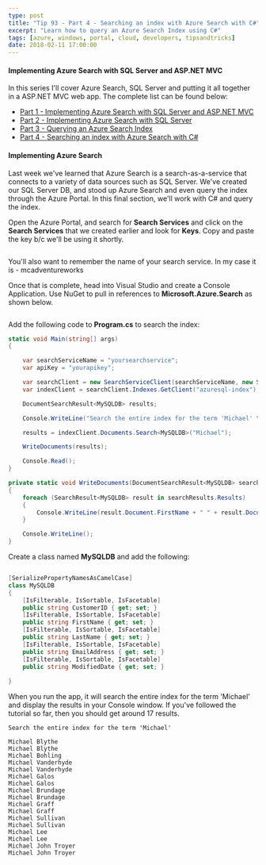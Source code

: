 ```yaml
---
type: post
title: "Tip 93 - Part 4 - Searching an index with Azure Search with C#"
excerpt: "Learn how to query an Azure Search Index using C#"
tags: [azure, windows, portal, cloud, developers, tipsandtricks]
date: 2018-02-11 17:00:00
---
```



#### Implementing Azure Search with SQL Server and ASP.NET MVC

In this series I'll cover Azure Search, SQL Server and putting it all together in a ASP.NET MVC web app. The complete list can be found below:

* [Part 1 - Implementing Azure Search with SQL Server and ASP.NET MVC](http://www.michaelcrump.net/azure-tips-and-tricks90/)
* [Part 2 - Implementing Azure Search with SQL Server](http://www.michaelcrump.net/azure-tips-and-tricks91/)
* [Part 3 - Querying an Azure Search Index](http://www.michaelcrump.net/azure-tips-and-tricks92/)
* [Part 4 - Searching an index with Azure Search with C#](http://www.michaelcrump.net/azure-tips-and-tricks93/)

#### Implementing Azure Search

Last week we've learned that Azure Search is a search-as-a-service that connects to a variety of data sources such as SQL Server. We've created our SQL Server DB, and stood up Azure Search and even query the index through the Azure Portal. In this final section, we'll work with C# and query the index.

Open the Azure Portal, and search for **Search Services** and click on the **Search Services** that we created earlier and look for **Keys**. Copy and paste the key b/c we'll be using it shortly. 

<img :src="$withBase('/files/part4azsearch.png')">

You'll also want to remember the name of your search service. In my case it is - mcadventureworks 

Once that is complete, head into Visual Studio and create a Console Application. Use NuGet to pull in references to **Microsoft.Azure.Search** as shown below. 

<img :src="$withBase('/files/part4azsearch1.png')">

Add the following code to **Program.cs** to search the index:

```csharp
static void Main(string[] args)
{

    var searchServiceName = "yoursearchservice";
    var apiKey = "yourapikey";

    var searchClient = new SearchServiceClient(searchServiceName, new SearchCredentials(apiKey));
    var indexClient = searchClient.Indexes.GetClient("azuresql-index"); //check this to match your index

    DocumentSearchResult<MySQLDB> results;

    Console.WriteLine("Search the entire index for the term 'Michael' \n");

    results = indexClient.Documents.Search<MySQLDB>("Michael");

    WriteDocuments(results);

    Console.Read();
}

private static void WriteDocuments(DocumentSearchResult<MySQLDB> searchResults)
{
    foreach (SearchResult<MySQLDB> result in searchResults.Results)
    {
        Console.WriteLine(result.Document.FirstName + " " + result.Document.LastName);
    }

    Console.WriteLine();
}
```

Create a class named **MySQLDB** and add the following:

```csharp

[SerializePropertyNamesAsCamelCase]
class MySQLDB
{
    [IsFilterable, IsSortable, IsFacetable]
    public string CustomerID { get; set; }
    [IsFilterable, IsSortable, IsFacetable]
    public string FirstName { get; set; }
    [IsFilterable, IsSortable, IsFacetable]
    public string LastName { get; set; }
    [IsFilterable, IsSortable, IsFacetable]
    public string EmailAddress { get; set; }
    [IsFilterable, IsSortable, IsFacetable]
    public string ModifiedDate { get; set; }
    
}
```

When you run the app, it will search the entire index for the term 'Michael' and display the results in your Console window. If you've followed the tutorial so far, then you should get around 17 results. 

```text
Search the entire index for the term 'Michael'

Michael Blythe
Michael Blythe
Michael Bohling
Michael Vanderhyde
Michael Vanderhyde
Michael Galos
Michael Galos
Michael Brundage
Michael Brundage
Michael Graff
Michael Graff
Michael Sullivan
Michael Sullivan
Michael Lee
Michael Lee
Michael John Troyer
Michael John Troyer
```
